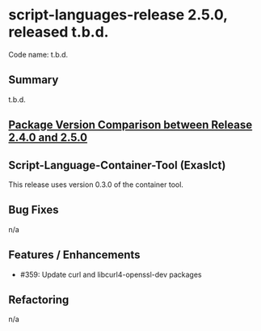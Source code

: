 # script-languages-release 2.5.0, released t.b.d.

Code name: t.b.d.

## Summary

t.b.d.

## [Package Version Comparison between Release 2.4.0 and 2.5.0](package_diffs/2.5.0/README.md)
  
## Script-Language-Container-Tool (Exaslct)

This release uses version 0.3.0 of the container tool.

## Bug Fixes
n/a

## Features / Enhancements
 - #359: Update curl and libcurl4-openssl-dev packages

## Refactoring
 n/a

